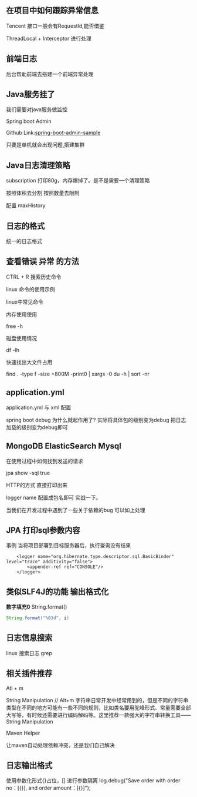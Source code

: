 ## 在项目中如何跟踪异常信息

Tencent 接口一般会有RequestId,能否借鉴

ThreadLocal + Interceptor 进行处理

## 前端日志

后台帮助前端去搭建一个前端异常处理


## Java服务挂了

我们需要对java服务做监控

Spring boot Admin 

Github Link:[spring-boot-admin-sample](https://github.com/BoomManPro/spring-boot-admin-sample.git)

只要是单机就会出现问题,搭建集群

## Java日志清理策略

subscription 打印80g，内存爆掉了。是不是需要一个清理策略

按照体积去分割 按照数量去限制

配置 maxHistory

## 日志的格式

统一的日志格式

## 查看错误 异常 的方法

CTRL + R  搜索历史命令

linux 命令的使用示例

linux中常见命令

内存使用使用

free -h

磁盘使用情况

df -lh

快速找出大文件占用

find . -type f -size +800M  -print0 | xargs -0 du -h | sort -nr



## application.yml

application.yml 与 xml 配置

spring boot debug  为什么就起作用了? 实际将具体包的级别变为debug 把日志加载的级别变为debug即可


## MongoDB  ElasticSearch Mysql

在使用过程中如何找到发送的请求

jpa show -sql true

HTTP的方式 直接打印出来

logger name 配置成包名即可 实战一下。

当我们在开发过程中遇到了一些关于依赖的bug 可以如上处理


## JPA 打印sql参数内容

事例 当将项目部署到目标服务器后，执行查询没有结果

```
    <logger name="org.hibernate.type.descriptor.sql.BasicBinder" level="trace" additivity="false">
        <appender-ref ref="CONSOLE"/>
    </logger>
```



## 类似SLF4J的功能 输出格式化


**数字填充0**
String.format()
```java
String.format("%03d", i)
```


## 日志信息搜索

linux 搜索日志  grep


## 相关插件推荐

Atl + m

String Manipulation //  Alt+m  字符串日常开发中经常用到的，但是不同的字符串类型在不同的地方可能有一些不同的规则，比如类名要用驼峰形式、常量需要全部大写等，有时候还需要进行编码解码等。这里推荐一款强大的字符串转换工具——String Manipulation


Maven Helper

让maven自动处理依赖冲突，还是我们自己解决

## 日志输出格式

使用参数化形式{}占位，[] 进行参数隔离
log.debug("Save order with order no：[{}], and order amount：[{}]");